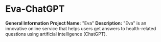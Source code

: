 # Eva-ChatGPT
**General Information**   **Project Name:** "Eva"   **Description:** "Eva" is an innovative online service that helps users get answers to health-related questions using artificial intelligence (ChatGPT).
